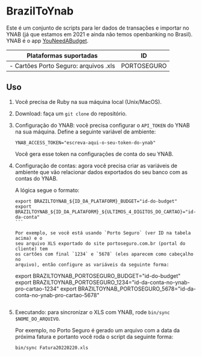 # BrazilToYnab

Este é um conjunto de scripts para ler dados de transações e importar no YNAB
(já que estamos em 2021 e ainda não temos openbanking no Brasil). YNAB é o app
[YouNeedABudget](youneedabudget.com).

| Plataformas suportadas                | ID          |
|---------------------------------------|-------------|
| - Cartões Porto Seguro: arquivos .xls | PORTOSEGURO |

## Uso

1. Você precisa de Ruby na sua máquina local (Unix/MacOS).
1. Download: faça um `git clone` do repositório.
1. Configuração do YNAB: você precisa configurar o `API_TOKEN` do YNAB na sua
   máquina. Define a seguinte variável de ambiente:

   ```
   YNAB_ACCESS_TOKEN="escreva-aqui-o-seu-token-do-ynab"
   ```

   Você gera esse token na configurações de conta do seu YNAB.

1. Configuração de contas: agora você precisa criar as variáveis de ambiente que vão
   relacionar dados exportados do seu banco com as contas do YNAB.

   A lógica segue o formato:

   ````
   export BRAZILTOYNAB_${ID_DA_PLATAFORM}_BUDGET="id-do-budget"
   export BRAZILTOYNAB_${ID_DA_PLATAFORM}_${ULTIMOS_4_DIGITOS_DO_CARTAO}="id-da-conta"
   ```

   Por exemplo, se você está usando `Porto Seguro` (ver ID na tabela acima) e o
   seu arquivo XLS exportado do site portoseguro.com.br (portal do cliente) tem
   os cartões com final `1234` e `5678` (eles aparecem como cabeçalho no
   arquivo), então configure as variáveis da seguinte forma:

   ````
   export BRAZILTOYNAB_PORTOSEGURO_BUDGET="id-do-budget"
   export BRAZILTOYNAB_PORTOSEGURO_1234="id-da-conta-no-ynab-pro-cartao-1234"
   export BRAZILTOYNAB_PORTOSEGURO_5678="id-da-conta-no-ynab-pro-cartao-5678"
   ```

1. Executando: para sincronizar o XLS com YNAB, rode `bin/sync $NOME_DO_ARQUIVO`.

    Por exemplo, no Porto Seguro é gerado um arquivo com a data da próxima
    fatura e portanto você roda o script da seguinte forma:

    ```
    bin/sync Fatura20220220.xls
    ```


